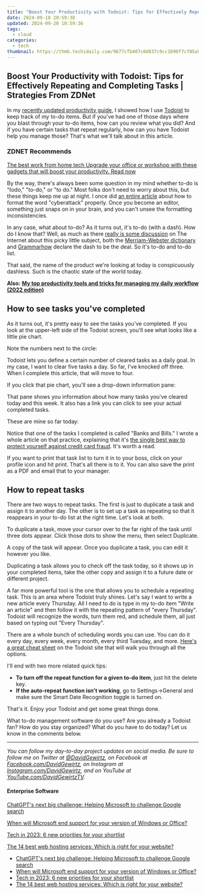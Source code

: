 ```yaml
---
title: "Boost Your Productivity with Todoist: Tips for Effectively Repeating and Completing Tasks | Strategies From ZDNet"
date: 2024-09-18 20:59:38
updated: 2024-09-20 10:59:36
tags:
  - cloud
categories:
  - tech
thumbnail: https://thmb.techidaily.com/9677cfb407c0d837c9cc1690f7cf05a933d33e50ff1cbdb69343ac2f08c37cb1.jpg
---
```


## Boost Your Productivity with Todoist: Tips for Effectively Repeating and Completing Tasks | Strategies From ZDNet

In my [recently updated productivity guide](https://www.zdnet.com/article/my-top-productivity-tools-and-tricks-for-managing-my-daily-workflow/), I showed how I use [Todoist](https://todoist.com/) to keep track of my to-do items. But if you've had one of those days where you blast through your to-do items, how can you review what you did? And if you have certain tasks that repeat regularly, how can you have Todoist help you manage those? That's what we'll talk about in this article. 

### **ZDNET** Recommends

[The best work from home tech Upgrade your office or workshop with these gadgets that will boost your productivity.  Read now](https://www.zdnet.com/article/best-work-from-home-tech/)

By the way, there's always been some question in my mind whether to-do is "todo," "to-do," or "to do." Most folks don't need to worry about this, but these things keep me up at night. I once did [an entire article](https://www.zdnet.com/article/when-it-comes-to-cyber-attack-does-the-left-prefer-cyberattack-and-the-right-cyber-attack/) about how to format the word "cyberattack" properly. Once you become an editor, something just snaps on in your brain, and you can't unsee the formatting inconsistencies.

In any case, what about to-do? As it turns out, it's to-do (with a dash). How do I know that? Well, as much as there [really is some discussion](https://www.google.com/search?q=to+do+vs+todo) on The Internet about this picky little subject, both the [Merriam-Webster dictionary](https://www.merriam-webster.com/dictionary/to-do%20list) and [Grammarhow](https://grammarhow.com/todo-list-to-do-list-or-to-do-list/) declare the dash to be the deal. So it's to-do and to-do list. 

That said, the name of the product we're looking at today is conspicuously dashless. Such is the chaotic state of the world today.

**Also:** [**My top productivity tools and tricks for managing my daily workflow (2022 edition)**](https://www.zdnet.com/article/my-top-productivity-tools-and-tricks-for-managing-my-daily-workflow/)

##  How to see tasks you've completed 

As it turns out, it's pretty easy to see the tasks you've completed. If you look at the upper-left side of the Todoist screen, you'll see what looks like a little pie chart. 

Note the numbers next to the circle: 

Todoist lets you define a certain number of cleared tasks as a daily goal. In my case, I want to clear five tasks a day. So far, I've knocked off three. When I complete this article, that will move to four. 

If you click that pie chart, you'll see a drop-down information pane: 

That pane shows you information about how many tasks you've cleared today and this week. It also has a link you can click to see your actual completed tasks. 

These are mine so far today: 

Notice that one of the tasks I completed is called "Banks and Bills." I wrote a whole article on that practice, explaining that it's [the single best way to protect yourself against credit card fraud](https://www.zdnet.com/article/the-single-best-way-to-protect-yourself-against-credit-card-fraud/). It's worth a read.

If you want to print that task list to turn it in to your boss, click on your profile icon and hit print. That's all there is to it. You can also save the print as a PDF and email that to your manager. 

##  How to repeat tasks 

There are two ways to repeat tasks. The first is just to duplicate a task and assign it to another day. The other is to set up a task as repeating so that it reappears in your to-do list at the right time. Let's look at both. 

To duplicate a task, move your cursor over to the far right of the task until three dots appear. Click those dots to show the menu, then select Duplicate. 

A copy of the task will appear. Once you duplicate a task, you can edit it however you like. 

Duplicating a task allows you to check off the task today, so it shows up in your completed items, take the other copy and assign it to a future date or different project. 

A far more powerful tool is the one that allows you to schedule a repeating task. This is an area where Todoist truly shines. Let's say I want to write a new article every Thursday. All I need to do is type in my to-do item "Write an article" and then follow it with the repeating pattern of "every Thursday". Todoist will recognize the words, turn them red, and schedule them, all just based on typing out "Every Thursday". 

There are a whole bunch of scheduling words you can use. You can do it every day, every week, every month, every third Tuesday, and more. [Here's a great cheat sheet](https://todoist.com/help/articles/set-a-recurring-due-date) on the Todoist site that will walk you through all the options. 

I'll end with two more related quick tips: 

* **To turn off the repeat function for a given to-do item**, just hit the delete key.
* **If the auto-repeat function isn't working**, go to Settings->General and make sure the Smart Date Recognition toggle is turned on.

That's it. Enjoy your Todoist and get some great things done. 

What to-do management software do you use? Are you already a Todoist fan? How do you stay organized? What do you have to do today? Let us know in the comments below. 

---

_You can follow my day-to-day project updates on social media. Be sure to follow me on Twitter at [@DavidGewirtz](https://twitter.com/davidgewirtz), on Facebook at [Facebook.com/DavidGewirtz](https://www.facebook.com/davidgewirtz), on Instagram at [Instagram.com/DavidGewirtz](https://www.instagram.com/DavidGewirtz/), and on YouTube at [YouTube.com/DavidGewirtzTV](https://www.youtube.com/user/DavidGewirtzTV)._

#### Enterprise Software

[ChatGPT's next big challenge: Helping Microsoft to challenge Google search](https://www.zdnet.com/article/chatgpts-next-big-challenge-helping-microsoft-to-challenge-google-search/ "ChatGPT's next big challenge: Helping Microsoft to challenge Google search")

[When will Microsoft end support for your version of Windows or Office?](https://www.zdnet.com/article/when-will-microsoft-pull-the-plug-on-your-version-of-windows-or-office/ "When will Microsoft end support for your version of Windows or Office?")

[Tech in 2023: 6 new priorities for your shortlist](https://www.zdnet.com/article/tech-in-2023-6-new-priorities-for-your-shortlist/ "Tech in 2023: 6 new priorities for your shortlist")

[The 14 best web hosting services: Which is right for your website?](https://www.zdnet.com/article/best-web-hosting/ "The 14 best web hosting services: Which is right for your website?")

* [ChatGPT's next big challenge: Helping Microsoft to challenge Google search](https://www.zdnet.com/article/chatgpts-next-big-challenge-helping-microsoft-to-challenge-google-search/ "ChatGPT's next big challenge: Helping Microsoft to challenge Google search")
* [When will Microsoft end support for your version of Windows or Office?](https://www.zdnet.com/article/when-will-microsoft-pull-the-plug-on-your-version-of-windows-or-office/ "When will Microsoft end support for your version of Windows or Office?")
* [Tech in 2023: 6 new priorities for your shortlist](https://www.zdnet.com/article/tech-in-2023-6-new-priorities-for-your-shortlist/ "Tech in 2023: 6 new priorities for your shortlist")
* [The 14 best web hosting services: Which is right for your website?](https://www.zdnet.com/article/best-web-hosting/ "The 14 best web hosting services: Which is right for your website?")

<ins class="adsbygoogle"
     style="display:block"
     data-ad-format="autorelaxed"
     data-ad-client="ca-pub-7571918770474297"
     data-ad-slot="1223367746"></ins>



<ins class="adsbygoogle"
     style="display:block"
     data-ad-client="ca-pub-7571918770474297"
     data-ad-slot="8358498916"
     data-ad-format="auto"
     data-full-width-responsive="true"></ins>
